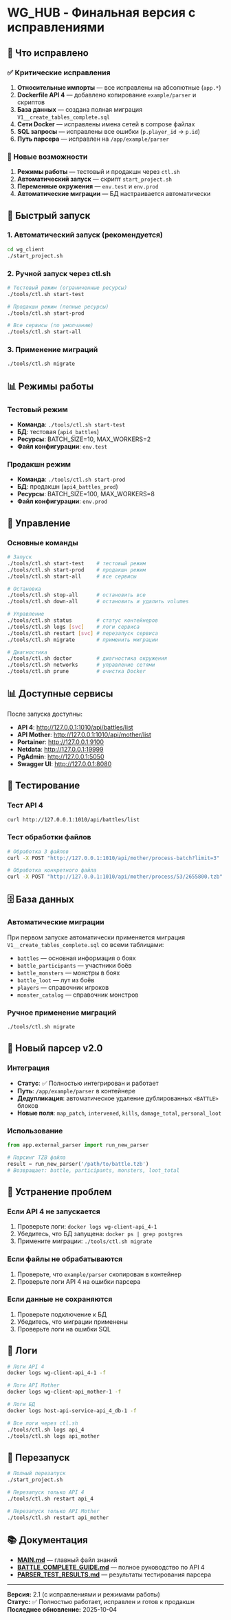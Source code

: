# WG_HUB - Финальная версия с исправлениями

## 🎯 Что исправлено

### ✅ Критические исправления
1. **Относительные импорты** — все исправлены на абсолютные (`app.*`)
2. **Dockerfile API 4** — добавлено копирование `example/parser` и скриптов
3. **База данных** — создана полная миграция `V1__create_tables_complete.sql`
4. **Сети Docker** — исправлены имена сетей в compose файлах
5. **SQL запросы** — исправлены все ошибки (`p.player_id` → `p.id`)
6. **Путь парсера** — исправлен на `/app/example/parser`

### 🚀 Новые возможности
1. **Режимы работы** — тестовый и продакшн через `ctl.sh`
2. **Автоматический запуск** — скрипт `start_project.sh`
3. **Переменные окружения** — `env.test` и `env.prod`
4. **Автоматические миграции** — БД настраивается автоматически

## 🚀 Быстрый запуск

### 1. Автоматический запуск (рекомендуется)
```bash
cd wg_client
./start_project.sh
```

### 2. Ручной запуск через ctl.sh
```bash
# Тестовый режим (ограниченные ресурсы)
./tools/ctl.sh start-test

# Продакшн режим (полные ресурсы)
./tools/ctl.sh start-prod

# Все сервисы (по умолчанию)
./tools/ctl.sh start-all
```

### 3. Применение миграций
```bash
./tools/ctl.sh migrate
```

## 📊 Режимы работы

### Тестовый режим
- **Команда**: `./tools/ctl.sh start-test`
- **БД**: тестовая (`api4_battles`)
- **Ресурсы**: BATCH_SIZE=10, MAX_WORKERS=2
- **Файл конфигурации**: `env.test`

### Продакшн режим
- **Команда**: `./tools/ctl.sh start-prod`
- **БД**: продакшн (`api4_battles_prod`)
- **Ресурсы**: BATCH_SIZE=100, MAX_WORKERS=8
- **Файл конфигурации**: `env.prod`

## 🔧 Управление

### Основные команды
```bash
# Запуск
./tools/ctl.sh start-test    # тестовый режим
./tools/ctl.sh start-prod    # продакшн режим
./tools/ctl.sh start-all     # все сервисы

# Остановка
./tools/ctl.sh stop-all      # остановить все
./tools/ctl.sh down-all      # остановить и удалить volumes

# Управление
./tools/ctl.sh status        # статус контейнеров
./tools/ctl.sh logs [svc]    # логи сервиса
./tools/ctl.sh restart [svc] # перезапуск сервиса
./tools/ctl.sh migrate       # применить миграции

# Диагностика
./tools/ctl.sh doctor        # диагностика окружения
./tools/ctl.sh networks      # управление сетями
./tools/ctl.sh prune         # очистка Docker
```

## 📊 Доступные сервисы

После запуска доступны:
- **API 4**: http://127.0.0.1:1010/api/battles/list
- **API Mother**: http://127.0.0.1:1010/api/mother/list
- **Portainer**: http://127.0.0.1:9100
- **Netdata**: http://127.0.0.1:19999
- **PgAdmin**: http://127.0.0.1:5050
- **Swagger UI**: http://127.0.0.1:8080

## 🧪 Тестирование

### Тест API 4
```bash
curl http://127.0.0.1:1010/api/battles/list
```

### Тест обработки файлов
```bash
# Обработка 3 файлов
curl -X POST "http://127.0.0.1:1010/api/mother/process-batch?limit=3"

# Обработка конкретного файла
curl -X POST "http://127.0.0.1:1010/api/mother/process/53/2655800.tzb"
```

## 🗄️ База данных

### Автоматические миграции
При первом запуске автоматически применяется миграция `V1__create_tables_complete.sql` со всеми таблицами:
- `battles` — основная информация о боях
- `battle_participants` — участники боёв
- `battle_monsters` — монстры в боях
- `battle_loot` — лут из боёв
- `players` — справочник игроков
- `monster_catalog` — справочник монстров

### Ручное применение миграций
```bash
./tools/ctl.sh migrate
```

## 🔄 Новый парсер v2.0

### Интеграция
- **Статус**: ✅ Полностью интегрирован и работает
- **Путь**: `/app/example/parser` в контейнере
- **Дедупликация**: автоматическое удаление дублированных `<BATTLE>` блоков
- **Новые поля**: `map_patch`, `intervened`, `kills`, `damage_total`, `personal_loot`

### Использование
```python
from app.external_parser import run_new_parser

# Парсинг TZB файла
result = run_new_parser('/path/to/battle.tzb')
# Возвращает: battle, participants, monsters, loot_total
```

## 🐛 Устранение проблем

### Если API 4 не запускается
1. Проверьте логи: `docker logs wg-client-api_4-1`
2. Убедитесь, что БД запущена: `docker ps | grep postgres`
3. Примените миграции: `./tools/ctl.sh migrate`

### Если файлы не обрабатываются
1. Проверьте, что `example/parser` скопирован в контейнер
2. Проверьте логи API 4 на ошибки парсера

### Если данные не сохраняются
1. Проверьте подключение к БД
2. Убедитесь, что миграции применены
3. Проверьте логи на ошибки SQL

## 📝 Логи

```bash
# Логи API 4
docker logs wg-client-api_4-1 -f

# Логи API Mother
docker logs wg-client-api_mother-1 -f

# Логи БД
docker logs host-api-service-api_4_db-1 -f

# Все логи через ctl.sh
./tools/ctl.sh logs api_4
./tools/ctl.sh logs api_mother
```

## 🔄 Перезапуск

```bash
# Полный перезапуск
./start_project.sh

# Перезапуск только API 4
./tools/ctl.sh restart api_4

# Перезапуск только API Mother
./tools/ctl.sh restart api_mother
```

## 📚 Документация

- **[MAIN.md](../MAIN.md)** — главный файл знаний
- **[BATTLE_COMPLETE_GUIDE.md](../BATTLE_COMPLETE_GUIDE.md)** — полное руководство по API 4
- **[PARSER_TEST_RESULTS.md](../PARSER_TEST_RESULTS.md)** — результаты тестирования парсера

---

**Версия:** 2.1 (с исправлениями и режимами работы)  
**Статус:** ✅ Полностью работает, исправлен и готов к продакшн  
**Последнее обновление:** 2025-10-04









